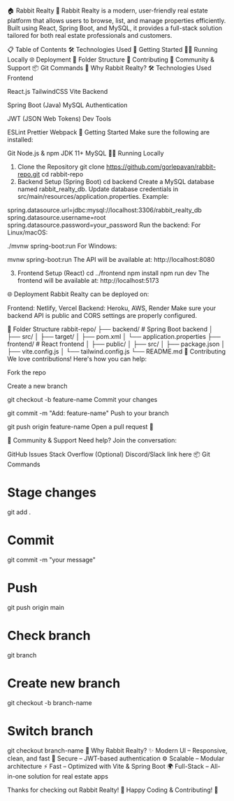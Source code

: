 🏠 Rabbit Realty 🐇
Rabbit Realty is a modern, user-friendly real estate platform that allows users to browse, list, and manage properties efficiently. Built using React, Spring Boot, and MySQL, it provides a full-stack solution tailored for both real estate professionals and customers.

📋 Table of Contents
🛠 Technologies Used
🚀 Getting Started
👨‍💻 Running Locally
🌐 Deployment
📂 Folder Structure
🤖 Contributing
💬 Community & Support
📦 Git Commands
🚀 Why Rabbit Realty?
🛠 Technologies Used
Frontend

React.js
TailwindCSS
Vite
Backend

Spring Boot (Java)
MySQL
Authentication

JWT (JSON Web Tokens)
Dev Tools

ESLint
Prettier
Webpack
🚀 Getting Started
Make sure the following are installed:

Git
Node.js & npm
JDK 11+
MySQL
👨‍💻 Running Locally
1. Clone the Repository
git clone https://github.com/gorlepavan/rabbit-repo.git
cd rabbit-repo
2. Backend Setup (Spring Boot)
cd backend
Create a MySQL database named rabbit_realty_db.
Update database credentials in src/main/resources/application.properties.
Example:

spring.datasource.url=jdbc:mysql://localhost:3306/rabbit_realty_db
spring.datasource.username=root
spring.datasource.password=your_password
Run the backend:
For Linux/macOS:

./mvnw spring-boot:run
For Windows:

mvnw spring-boot:run
The API will be available at: http://localhost:8080

3. Frontend Setup (React)
cd ../frontend
npm install
npm run dev
The frontend will be available at: http://localhost:5173

🌐 Deployment
Rabbit Realty can be deployed on:

Frontend: Netlify, Vercel
Backend: Heroku, AWS, Render
Make sure your backend API is public and CORS settings are properly configured.

📂 Folder Structure
rabbit-repo/
├── backend/                  # Spring Boot backend
│   ├── src/
│   ├── target/
│   ├── pom.xml
│   └── application.properties
├── frontend/                 # React frontend
│   ├── public/
│   ├── src/
│   ├── package.json
│   ├── vite.config.js
│   └── tailwind.config.js
└── README.md
🤖 Contributing
We love contributions! Here's how you can help:

Fork the repo

Create a new branch

git checkout -b feature-name
Commit your changes

git commit -m "Add: feature-name"
Push to your branch

git push origin feature-name
Open a pull request 🚀

💬 Community & Support
Need help? Join the conversation:

GitHub Issues
Stack Overflow
(Optional) Discord/Slack link here
📦 Git Commands
# Stage changes
git add .

# Commit
git commit -m "your message"

# Push
git push origin main

# Check branch
git branch

# Create new branch
git checkout -b branch-name

# Switch branch
git checkout branch-name
🚀 Why Rabbit Realty?
✨ Modern UI – Responsive, clean, and fast 🔐 Secure – JWT-based authentication ⚙ Scalable – Modular architecture ⚡ Fast – Optimized with Vite & Spring Boot 🌍 Full-Stack – All-in-one solution for real estate apps

Thanks for checking out Rabbit Realty! 🐇 Happy Coding & Contributing! 🎉
